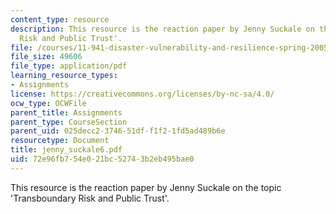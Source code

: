 ```yaml
---
content_type: resource
description: This resource is the reaction paper by Jenny Suckale on the topic 'Transboundary
  Risk and Public Trust'.
file: /courses/11-941-disaster-vulnerability-and-resilience-spring-2005/72e96fb754e021bc52743b2eb495bae0_jenny_suckale6.pdf
file_size: 49606
file_type: application/pdf
learning_resource_types:
- Assignments
license: https://creativecommons.org/licenses/by-nc-sa/4.0/
ocw_type: OCWFile
parent_title: Assignments
parent_type: CourseSection
parent_uid: 025decc2-3746-51df-f1f2-1fd5ad489b6e
resourcetype: Document
title: jenny_suckale6.pdf
uid: 72e96fb7-54e0-21bc-5274-3b2eb495bae0
---
```

This resource is the reaction paper by Jenny Suckale on the topic 'Transboundary Risk and Public Trust'.